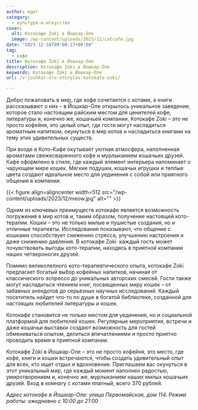 ```yaml
---
author: egor
category:
  - культура-и-искусство
cover:
  alt: Котокафе Zoki в Йошкар-Оле
  image: /wp-content/uploads/2023/12/catcafe.jpg
date: "2023-12-18T09:00:17+00:00"
tag:
  - кафе
title: Котокафе Zoki в Йошкар-Оле
description: Котокафе Zoki в Йошкар-Оле
keywords: Котокафе Zoki в Йошкар-Оле
url: /v-joshkar-ole-otkrylos-kotokafe-zoki/

---
```

Добро пожаловать в мир, где кофе сочетается с котами, а книги рассказывают о них – в Йошкар-Оле открылось уникальное заведение, которое стало настоящим райским местом для ценителей кофе, литературы и, конечно же, кошачьей компании. Котокафе Zoki – это не просто кофейня, это целый опыт, где гости могут насладиться ароматным напитком, окунуться в мир котов и насладиться книгами на тему этих удивительных существ.

При входе в Кото-Кафе окутывает уютная атмосфера, наполненная ароматами свежесваренного кофе и мурлыканием кошачьих друзей. Кафе оформлено в стиле, где каждый элемент интерьера напоминает о чарующем мире кошек. Мягкие подушки, кошачьи игрушки и теплые цвета создают идеальное место для уединения с собой или приятного общения в компании.

{{< figure align=aligncenter width=512 src="/wp-content/uploads/2023/12/meow.jpg" alt="" >}}

Одним из ключевых преимуществ котокафе является возможность погружения в мир котов и, таким образом, получение настоящей кото-терапии. Кошки – это не только милые и пушистые создания, но и отличные терапевты. Исследования показывают, что общение с кошками способствует снижению стресса, улучшению настроения и даже снижению давления. В котокафе Zoki  каждый гость может почувствовать выгоды кото-терапии, находясь в приятной компании наших четвероногих друзей.

Помимо великолепного кото-терапевтического опыта, котокафе Zoki предлагает богатый выбор кофейных напитков, начиная от классического эспрессо до уникальных авторских смесей. Гости также могут насладиться чтением книг, посвященных миру кошек – от забавных анекдотов до серьезных научных исследований. Каждый посетитель найдет что-то по душе в богатой библиотеке, созданной для настоящих любителей литературы и кошек.

Котокафе становится не только местом для уединения, но и социальной платформой для любителей кошек. Регулярные мероприятия, встречи и даже кошачьи выставки создают возможность для гостей обмениваться опытом, делиться впечатлениями и просто приятно проводить время в приятной компании.

Котокафе Zoki в Йошкар-Оле – это не просто кофейня, это место, где кофе, книги и кошки встречаются, чтобы создать удивительный опыт для всех, кто ищет отдых и вдохновение. Приглашаем вас окунуться в этот уникальный мир, где каждый момент наполнен радостью, умиротворением и, конечно же, мурлыканием наших милых кошачьих друзей. Вход в комнату с котами платный, всего 370 рублей.

_Адрес котокафе в Йошкар-Оле: улица Первомайская, дом 114._ _Режим работы: ежедневно с 10:00 до 21:00_
